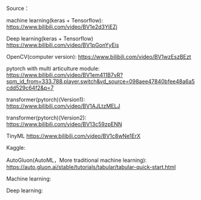 Source：

machine learning(keras + Tensorflow):
  https://www.bilibili.com/video/BV1e2d3YiEZj
  
Deep learning(keras + Tensorflow)
  https://www.bilibili.com/video/BV1pGonYyEis
  
OpenCV(computer version):
  https://www.bilibili.com/video/BV1wzEszBEzt
  
pytorch with multi articulture module:
  https://www.bilibili.com/video/BV1em411B7vR?spm_id_from=333.788.player.switch&vd_source=098aee47840bfee48a6a5cdd529c64f2&p=7
  
transformer(pytorch)(Version1):
  https://www.bilibili.com/video/BV1AJLtzMELJ
  
transformer(pytorch)(Version2):
  https://www.bilibili.com/video/BV13c59zpENN
  
TinyML
  https://www.bilibili.com/video/BV1c8wNe1ErX
  
Kaggle:

  AutoGluon(AutoML，More traditional machine learning):
    https://auto.gluon.ai/stable/tutorials/tabular/tabular-quick-start.html
    
  Machine learning:

  Deep learning:
